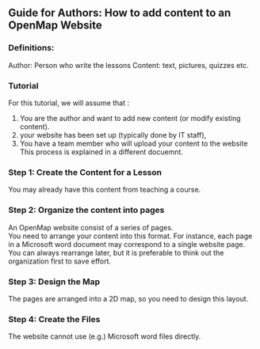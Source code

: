 ## Guide for Authors: How to add content to an OpenMap Website

### Definitions:
Author: Person who write the lessons
Content: text, pictures, quizzes etc.

### Tutorial
For this tutorial, we will assume that : 
1.	You are the author and want to add new content (or modify existing content). 
2.	your website has been set up (typically done by IT staff), 
3.	You have a team member who will upload your content to the website This process is explained in a different docuemnt.

### Step 1: Create the Content for a Lesson
You may already have this content from teaching a course.

### Step 2: Organize the content into pages
An OpenMap website consist of a series of pages.  
You need to arrange your content into this format. 
For instance, each page in a Microsoft word document may correspond to a single website page.
You can always rearrange later, but it is preferable to think out the organization first to save effort.

### Step 3: Design the Map
The pages are arranged into a 2D map, so you need to design this layout.

### Step 4: Create the Files
The website cannot use (e.g.) Microsoft word files directly.

